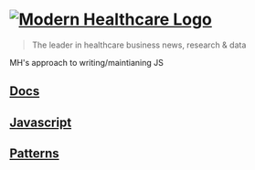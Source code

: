 # [![Modern Healthcare Logo](http://www.modernhealthcare.com/images/mh-logo.gif 'Modern Healthcare Logo')](http://modernhealthcare.github.io)

> The leader in healthcare business news, research & data

MH's approach to writing/maintianing JS

## [Docs](http://modernhealthcare.github.io/mh-docs/dist)

## [Javascript](http://modernhealthcare.github.io/mh-javascript/dist)

## [Patterns](http://modernhealthcare.github.io/mh-patterns/dist)
